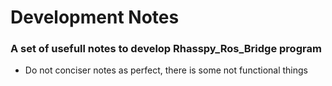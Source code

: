 # Development Notes
### A set of usefull notes to develop Rhasspy_Ros_Bridge program

* Do not conciser notes as perfect, there is some not functional things 